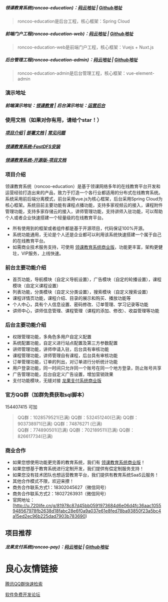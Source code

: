  
  
 

##### 领课教育系统(roncoo-education)：[码云地址](http://u.720life.cn/g/2e71d0f0a5c601172267ba20d3a43c6e41a652f917c164e70295da5a6f902e195153589e79e2a5e5f44f54402948b261)  | [Github地址](http://u.720life.cn/g/54145d0471d91890860f7f8463c030467bd4dd4cc03e6391d138519bf5f96755054e7c478dc3c8a5ebcaf32cad8b8d03) 
> roncoo-education是后台工程，核心框架：Spring Cloud  

##### 前端门户工程(roncoo-education-web)：[码云地址](http://u.720life.cn/g/2e71d0f0a5c601172267ba20d3a43c6e41a652f917c164e70295da5a6f902e19724624dea27025957c12d3a115351a71)  | [Github地址](http://u.720life.cn/g/54145d0471d91890860f7f8463c030467bd4dd4cc03e6391d138519bf5f96755c670b2caa44e32124b18b1a483c11b74) 
> roncoo-education-web是前端门户工程，核心框架：Vuejs + Nuxt.js  

##### 后台管理工程(roncoo-education-admin)：[码云地址](http://u.720life.cn/g/2e71d0f0a5c601172267ba20d3a43c6e41a652f917c164e70295da5a6f902e19ef74c1437ccf139301627d7fd5ab26eba305dbdf4ecddb698c93dd95aec41ab1)  | [Github地址](http://u.720life.cn/g/54145d0471d91890860f7f8463c030467bd4dd4cc03e6391d138519bf5f967553d88d99f154bfdb356f666cc43d12ddd) 
> roncoo-education-admin是后台管理工程，核心框架：vue-element-admin

### 演示地址
##### 前端演示地址：[领课教育](http://u.720life.cn/g/8c571719c33567a16cd84331785533d1fd5c539dc74a1a032cf74bbb60dda76a)  | 后台演示地址：[运营后台](http://u.720life.cn/g/8c571719c33567a16cd84331785533d195866bacba55c1b75fa190fe03fe0a64) 

### 使用文档（如果对你有用，请给个star！）
##### [项目介绍](http://u.720life.cn/g/e9ebdf7a2da6cb735cbe7695cff80fc6f394601fe47d54fa59486d6698f30521874d48641f26501e6747c82076a9b95a1b0ffe0a841b23eee0667328adbb6494)   |  [部署文档](http://u.720life.cn/g/e9ebdf7a2da6cb735cbe7695cff80fc6f394601fe47d54fa59486d6698f30521902c4b5e74f8cfab903a6c93ac91b9518c4e05aeba9004ee562001f2ada6bc33)   |  [常见问题](http://u.720life.cn/g/e9ebdf7a2da6cb735cbe7695cff80fc6f394601fe47d54fa59486d6698f30521b66530d0c780d79f245cc9a4dc2336a5592747ec920a75e359d8a9b1bd6f7b3e) 
##### [领课教育系统-FastDFS安装](http://u.720life.cn/g/e9ebdf7a2da6cb735cbe7695cff80fc6f394601fe47d54fa59486d6698f30521a8b37cd2b93792dca22aba01a73951f8fc56e55d95de42780df03e7ab14f4eb2) 
##### [领课教育系统-开源版-项目文档](http://u.720life.cn/g/66b56e2bcfa3423672bbc5c7b5755c74dc3bbe2363180007080aac0fae7a03fe) 

### 项目介绍
领课教育系统（roncoo-education）是基于领课网络多年的在线教育平台开发和运营经验打造出来的产品，致力于打造一个各行业都适用的分布式在线教育系统。系统采用前后端分离模式，前台采用vue.js为核心框架，后台采用Spring Cloud为核心框架。系统目前主要功能有课程点播功能，支持多家视频云的接入，课程附件管理功能，支持多家存储云的接入，讲师管理功能，支持讲师入驻功能，可以帮助个人或者企业快速搭建一个轻量级的在线教育平台。

* 所有使用到的框架或者组件都是基于开源项目，代码保证100%开源。
* 系统功能通用，无论是个人还是企业都可以利用该系统快速搭建一个属于自己的在线教育平台。
* 如需商业技术服务支持，可使用 [领课教育系统商业版](https://edu.roncoo.net/)，功能更丰富，架构更健壮，VIP服务，上线快速。

### 前台主要功能介绍
* 首页功能，导航模块（自定义导航设置），广告模块（自定的轮播设置），课程模块（自定义课程设置）
* 列表功能，分类模块（自定义分类设置），搜索模块（自定义搜索设置）
* 课程详情页功能，课程介绍、目录的展示和购买、播放功能等
* 个人中心，具有个人信息设置、密码修改、订单管理、学习记录等功能
* 讲师中心，讲师信息管理、课程管理（课程的添加、修改）、收益管理等功能

### 后台主要功能介绍
* 权限管理功能，多角色多用户自定义配置
* 系统配置功能，自定义进行站点配置及第三方参数配置
* 讲师管理功能，讲师申请入驻，后台具有审核功能
* 课程管理功能，讲师管理自有课程，后台具有审核功能
* 订单管理功能，订单的列出，对订单进行分析统计功能
* 用户登录功能，同一时间只允许同一个账号在同一个地方登录，防止账号共享
* 广告管理功能，后台自定义广告设置，增加营销效果
* 支付功能模块，无缝对接 [龙果支付系统商业版](http://u.720life.cn/g/8ed6fd2ed4f63a2ee75d7af4a52807686c38a57848d99f74c596de6a34db89aa) 

### 官方QQ群（加群免费获取sql脚本）

   154407415  可加

> QQ群：1028579521(已满) QQ群：532451240(已满)  QQ群：903738971(已满)   QQ群：74876271 (已满)  
> QQ群：774890501(已满)   QQ群：702189511(已满)   QQ群：826617734(已满) 

### 商业合作
* 如果您想使用功能更完善的教育系统，我们有 [领课教育系统商业版](https://edu.roncoo.net/)！
* 如果您想基于教育系统进行定制开发，我们提供有偿定制服务支持！
* 如果您没有技术团队也想运营教育平台，我们提供有教育系统SaaS云服务！
* 其他合作模式不限，欢迎来撩！
* 商务合作联系方式1：18302045627（微信同号）
* 商务合作联系方式2：18027263931（微信同号）
* 官网地址：[http://u.720life.cn/g/81978c87d45bb0591973684d6e06d4fc36aac1055948567978fb2638d18fabc28e6f0a9a037e61e8fed78ba93850f23a5bc4a15ed2ec96b225dad7903b783690) 

## 项目推荐
##### 龙果支付系统(roncoo-pay)：[码云地址](http://u.720life.cn/g/2e71d0f0a5c601172267ba20d3a43c6e41a652f917c164e70295da5a6f902e19e12e81c8bf21b450bc9b87a0ace34eb5)  | [Github地址](http://u.720life.cn/g/54145d0471d91890860f7f8463c030467bd4dd4cc03e6391d138519bf5f967553dcf9660844dfc491834b60b580c9b50) 



 # 良心友情链接

[腾讯QQ群快速检索](http://u.720life.cn/s/8cf73f7c)

[软件免费开发论坛](http://u.720life.cn/s/bbb01dc0)